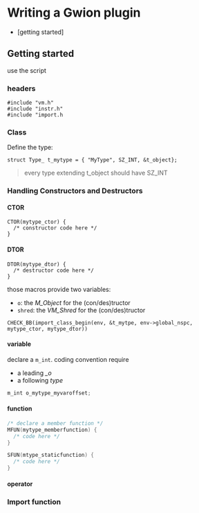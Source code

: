 # Writing a Gwion plugin
  * [getting started]

## Getting started
use the script

### headers
```
#include "vm.h"
#include "instr.h"
#include "import.h
```
<!-- TODO: verify this -->

### Class
Define the type:
```
struct Type_ t_mytype = { "MyType", SZ_INT, &t_object};
```
> every type extending t_object should have SZ_INT

### Handling Constructors and Destructors
#### CTOR
```
CTOR(mytype_ctor) {
  /* constructor code here */
}
```
#### DTOR
```
DTOR(mytype_dtor) {
  /* destructor code here */
}
```

those macros provide two variables:
  * `o`:     the *M_Object* for the (con/des)tructor
  * `shred`: the *VM_Shred* for the (con/des)tructor

```
CHECK_BB(import_class_begin(env, &t_mytpe, env->global_nspc, mytype_ctor, mytype_dtor))
```
#### variable
declare a `m_int`. coding convention require
  * a leading *_o*
  * a following *_type_*
```c
m_int o_mytype_myvaroffset;
```
#### function
```c
/* declare a member function */
MFUN(mytype_memberfunction) {
  /* code here */
}

SFUN(mtype_staticfunction) {
  /* code here */
}
```

#### operator

### Import function

